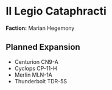 # II Legio Cataphracti
**Faction:** Marian Hegemony
## Planned Expansion
- Centurion CN9-A
- Cyclops CP-11-H
- Merlin MLN-1A
- Thunderbolt TDR-5S
